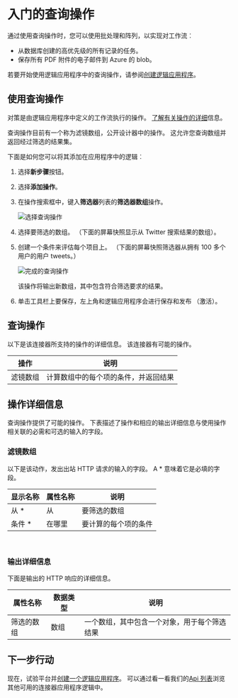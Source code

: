 <properties
    pageTitle="在应用程序逻辑中添加的查询操作 |Microsoft Azure"
    description="执行滤镜数组等操作的查询操作的概述。"
    services=""
    documentationCenter=""
    authors="jeffhollan"
    manager="erikre"
    editor=""
    tags="connectors"/>

<tags
   ms.service="logic-apps"
   ms.devlang="na"
   ms.topic="article"
   ms.tgt_pltfrm="na"
   ms.workload="na"
   ms.date="07/20/2016"
   ms.author="jehollan"/>

# <a name="get-started-with-the-query-action"></a>入门的查询操作

通过使用查询操作时，您可以使用批处理和阵列，以实现对工作流︰

- 从数据库创建的高优先级的所有记录的任务。
- 保存所有 PDF 附件的电子邮件到 Azure 的 blob。

若要开始使用逻辑应用程序中的查询操作，请参阅[创建逻辑应用程序](../app-service-logic/app-service-logic-create-a-logic-app.md)。

## <a name="use-the-query-action"></a>使用查询操作

对策是由逻辑应用程序中定义的工作流执行的操作。 [了解有关操作的详细](connectors-overview.md)信息。  

查询操作目前有一个称为滤镜数组，公开设计器中的操作。 这允许您查询数组并返回经过筛选的结果集。

下面是如何您可以将其添加在应用程序中的逻辑︰

1. 选择**新步骤**按钮。
2. 选择**添加操作**。
3. 在操作搜索框中，键入**筛选器**列表的**筛选器数组**操作。

    ![选择查询操作](./media/connectors-native-query/using-action-1.png)

4. 选择要筛选的数组。 （下面的屏幕快照显示从 Twitter 搜索结果的数组）。
5. 创建一个条件来评估每个项目上。 （下面的屏幕快照筛选器从拥有 100 多个用户的用户 tweets。）

    ![完成的查询操作](./media/connectors-native-query/using-action-2.png)

    该操作将输出新数组，其中包含符合筛选要求的结果。
6. 单击工具栏上要保存，左上角和逻辑应用程序会进行保存和发布 （激活）。

## <a name="query-action"></a>查询操作

以下是该连接器所支持的操作的详细信息。 该连接器有可能的操作。

|操作|说明|
|---|---|
|滤镜数组|计算数组中的每个项的条件，并返回结果|

## <a name="action-details"></a>操作详细信息

查询操作提供了可能的操作。 下表描述了操作和相应的输出详细信息与使用操作相关联的必需和可选的输入的字段。

### <a name="filter-array"></a>滤镜数组
以下是该动作，发出出站 HTTP 请求的输入的字段。
A * 意味着它是必填的字段。

|显示名称|属性名称|说明|
|---|---|---|
|从 *|从|要筛选的数组|
|条件 *|在哪里|要计算的每个项的条件|
<br>

### <a name="output-details"></a>输出详细信息

下面是输出的 HTTP 响应的详细信息。

|属性名称|数据类型|说明|
|---|---|---|
|筛选的数组|数组|一个数组，其中包含一个对象，用于每个筛选结果|

## <a name="next-steps"></a>下一步行动

现在，试验平台并[创建一个逻辑应用程序](../app-service-logic/app-service-logic-create-a-logic-app.md)。 可以通过看一看我们的[Api 列表](apis-list.md)浏览其他可用的连接器应用程序逻辑中。
